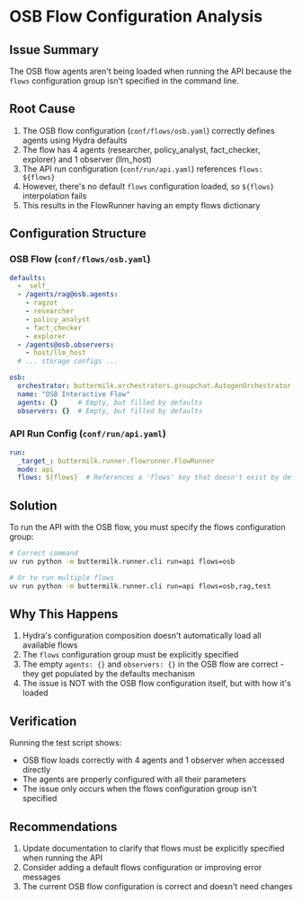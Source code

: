 # OSB Flow Configuration Analysis

## Issue Summary
The OSB flow agents aren't being loaded when running the API because the `flows` configuration group isn't specified in the command line.

## Root Cause
1. The OSB flow configuration (`conf/flows/osb.yaml`) correctly defines agents using Hydra defaults
2. The flow has 4 agents (researcher, policy_analyst, fact_checker, explorer) and 1 observer (llm_host)
3. The API run configuration (`conf/run/api.yaml`) references `flows: ${flows}` 
4. However, there's no default `flows` configuration loaded, so `${flows}` interpolation fails
5. This results in the FlowRunner having an empty flows dictionary

## Configuration Structure

### OSB Flow (`conf/flows/osb.yaml`)
```yaml
defaults:
  - _self_
  - /agents/rag@osb.agents: 
    - ragzot
    - researcher
    - policy_analyst
    - fact_checker
    - explorer
  - /agents@osb.observers:
    - host/llm_host
  # ... storage configs ...

osb:
  orchestrator: buttermilk.orchestrators.groupchat.AutogenOrchestrator
  name: "OSB Interactive Flow"
  agents: {}     # Empty, but filled by defaults
  observers: {}  # Empty, but filled by defaults
```

### API Run Config (`conf/run/api.yaml`)
```yaml
run:
  _target_: buttermilk.runner.flowrunner.FlowRunner
  mode: api
  flows: ${flows}  # References a 'flows' key that doesn't exist by default
```

## Solution

To run the API with the OSB flow, you must specify the flows configuration group:

```bash
# Correct command
uv run python -m buttermilk.runner.cli run=api flows=osb

# Or to run multiple flows
uv run python -m buttermilk.runner.cli run=api flows=osb,rag,test
```

## Why This Happens

1. Hydra's configuration composition doesn't automatically load all available flows
2. The `flows` configuration group must be explicitly specified
3. The empty `agents: {}` and `observers: {}` in the OSB flow are correct - they get populated by the defaults mechanism
4. The issue is NOT with the OSB flow configuration itself, but with how it's loaded

## Verification

Running the test script shows:
- OSB flow loads correctly with 4 agents and 1 observer when accessed directly
- The agents are properly configured with all their parameters
- The issue only occurs when the flows configuration group isn't specified

## Recommendations

1. Update documentation to clarify that flows must be explicitly specified when running the API
2. Consider adding a default flows configuration or improving error messages
3. The current OSB flow configuration is correct and doesn't need changes